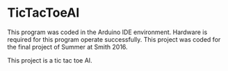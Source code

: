 # TicTacToeAI
This program was coded in the Arduino IDE environment. Hardware is required for this program operate successfully. This project was coded for the final project of Summer at Smith 2016.

This project is a tic tac toe AI.
